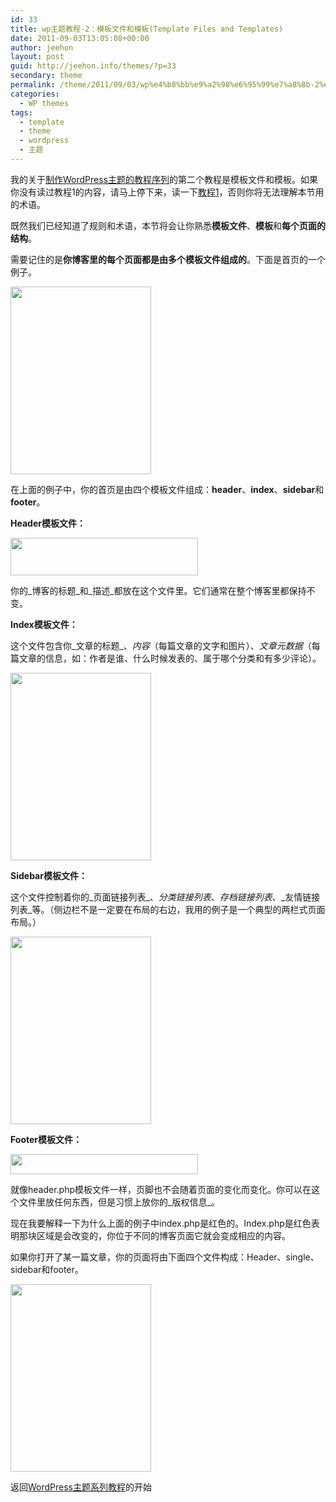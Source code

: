 ```yaml
---
id: 33
title: wp主题教程-2：模板文件和模板(Template Files and Templates)
date: 2011-09-03T13:05:08+00:00
author: jeehon
layout: post
guid: http://jeehon.info/themes/?p=33
secondary: theme
permalink: /theme/2011/09/03/wp%e4%b8%bb%e9%a2%98%e6%95%99%e7%a8%8b-2%ef%bc%9a%e6%a8%a1%e6%9d%bf%e6%96%87%e4%bb%b6%e5%92%8c%e6%a8%a1%e6%9d%bftemplate-files-and-templates/
categories:
  - WP themes
tags:
  - template
  - theme
  - wordpress
  - 主题
---
```

我的关于[制作WordPress主题的教程序列](http://jeehon.info/themes/)的第二个教程是模板文件和模板。如果你没有读过教程1的内容，请马上停下来，读一下[教程1](http://jeehon.info/themes/2011/09/03/wp%E4%B8%BB%E9%A2%98%E6%95%99%E7%A8%8B1%EF%BC%9A%E5%BC%95%E8%A8%80intro/)，否则你将无法理解本节用的术语。

既然我们已经知道了规则和术语，本节将会让你熟悉**模板文件**、**模板**和**每个页面的结构**。

需要记住的是**你博客里的每个页面都是由多个模板文件组成的**。下面是首页的一个例子。
  
[<img src="http://jeehon.info/log/files/2011/08/index-225x300.gif" alt="" title="index" width="225" height="300" class="aligncenter size-medium wp-image-681" />](http://jeehon.info/log/files/2011/08/index.gif)
  
在上面的例子中，你的首页是由四个模板文件组成：**header**、**index**、**sidebar**和**footer**。

**Header模板文件：**
  
[<img src="http://jeehon.info/log/files/2011/08/header-template-300x60.gif" alt="" title="header-template" width="300" height="60" class="aligncenter size-medium wp-image-682" />](http://jeehon.info/log/files/2011/08/header-template.gif)
  
你的_博客的标题_和_描述_都放在这个文件里。它们通常在整个博客里都保持不变。

**Index模板文件：**
  
这个文件包含你_文章的标题_、_内容_（每篇文章的文字和图片）、_文章元数据_（每篇文章的信息，如：作者是谁、什么时候发表的、属于哪个分类和有多少评论）。
  
[<img src="http://jeehon.info/log/files/2011/08/index-template-225x300.gif" alt="" title="index-template" width="225" height="300" class="aligncenter size-medium wp-image-683" />](http://jeehon.info/log/files/2011/08/index-template.gif)

**Sidebar模板文件：**
  
这个文件控制着你的_页面链接列表_、_分类链接列表_、_存档链接列表_、_友情链接列表_等。（侧边栏不是一定要在布局的右边，我用的例子是一个典型的两栏式页面布局。）
  
[<img src="http://jeehon.info/log/files/2011/08/sidebar-template-225x300.gif" alt="" title="sidebar-template" width="225" height="300" class="aligncenter size-medium wp-image-684" />](http://jeehon.info/log/files/2011/08/sidebar-template.gif)

**Footer模板文件：**
  
[<img src="http://jeehon.info/log/files/2011/08/footer-template-300x32.gif" alt="" title="footer-template" width="300" height="32" class="aligncenter size-medium wp-image-685" />](http://jeehon.info/log/files/2011/08/footer-template.gif)
  
就像header.php模板文件一样，页脚也不会随着页面的变化而变化。你可以在这个文件里放任何东西，但是习惯上放你的_版权信息_。

现在我要解释一下为什么上面的例子中index.php是红色的。Index.php是红色表明那块区域是会改变的，你位于不同的博客页面它就会变成相应的内容。

如果你打开了某一篇文章，你的页面将由下面四个文件构成：Header、single、sidebar和footer。
  
[<img src="http://jeehon.info/log/files/2011/08/index-225x300.gif" alt="" title="index" width="225" height="300" class="aligncenter size-medium wp-image-681" />](http://jeehon.info/log/files/2011/08/index.gif)

返回[WordPress主题系列教程](http://jeehon.info/themes/)的开始